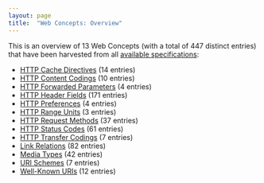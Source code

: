 ```yaml
---
layout: page
title:  "Web Concepts: Overview"
---
```


This is an overview of 13 Web Concepts (with a total of 447 distinct entries) that have been harvested from all [available specifications](/specs):

* [HTTP Cache Directives](http-cache-directives) (14 entries)
* [HTTP Content Codings](http-content-codings) (10 entries)
* [HTTP Forwarded Parameters](http-forwarded-parameters) (4 entries)
* [HTTP Header Fields](http-headers) (171 entries)
* [HTTP Preferences](http-preferences) (4 entries)
* [HTTP Range Units](http-range-units) (3 entries)
* [HTTP Request Methods](http-methods) (37 entries)
* [HTTP Status Codes](http-status-codes) (61 entries)
* [HTTP Transfer Codings](http-transfer-codings) (7 entries)
* [Link Relations](link-relations) (82 entries)
* [Media Types](media-types) (42 entries)
* [URI Schemes](uri-schemes) (7 entries)
* [Well-Known URIs](well-known-uris) (12 entries)
